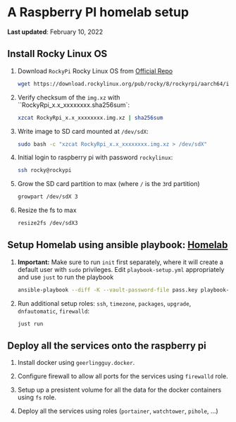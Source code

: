 # A Raspberry PI homelab setup

**Last updated**: February 10, 2022

## Install Rocky Linux OS

1. Download `RockyPi` Rocky Linux OS from [Official Repo](https://download.rockylinux.org/pub/rocky/8/rockyrpi/aarch64/images/)

    ```bash
    wget https://download.rockylinux.org/pub/rocky/8/rockyrpi/aarch64/images/RockyRpi_x.x_xxxxxxxx.img.xz
    ```

2. Verify checksum of the `img.xz` with ``RockyRpi_x.x_xxxxxxxx.sha256sum`:

    ```bash
    xzcat RockyRpi_x.x_xxxxxxxx.img.xz | sha256sum
    ```

3. Write image to SD card mounted at `/dev/sdX`:

    ```bash
    sudo bash -c "xzcat RockyRpi_x.x_xxxxxxxx.img.xz > /dev/sdX"
    ```

4. Initial login to raspberry pi with password `rockylinux`:

    ```bash
    ssh rocky@rockypi
    ```

5. Grow the SD card partition to max (where `/` is the `3`rd partition)

    ```bash
    growpart /dev/sdX 3
    ```

6. Resize the fs to max

    ```bash
    resize2fs /dev/sdX3
    ```

## Setup Homelab using ansible playbook: [Homelab](https://github.com/lento234/homelab)

1. **Important:** Make sure to run `init` first separately, where it will create a default user with `sudo` privileges. Edit `playbook-setup.yml` appropriately and use `just` to run the playbook

    ```bash
    ansible-playbook --diff -K --vault-password-file pass.key playbook-setup.yml # or: just run
    ```

2. Run additional setup roles: `ssh`, `timezone`, `packages`, `upgrade`, `dnfautomatic`, `firewalld`:

    ```bash
    just run
    ```

## Deploy all the services onto the raspberry pi

1. Install docker using `geerlingguy.docker`.

2. Configure firewall to allow all ports for the services using `firewalld` role.

3. Setup up a presistent volume for all the data for the docker containers using `fs` role.

4. Deploy all the services using roles (`portainer`, `watchtower`, `pihole`, ...)
